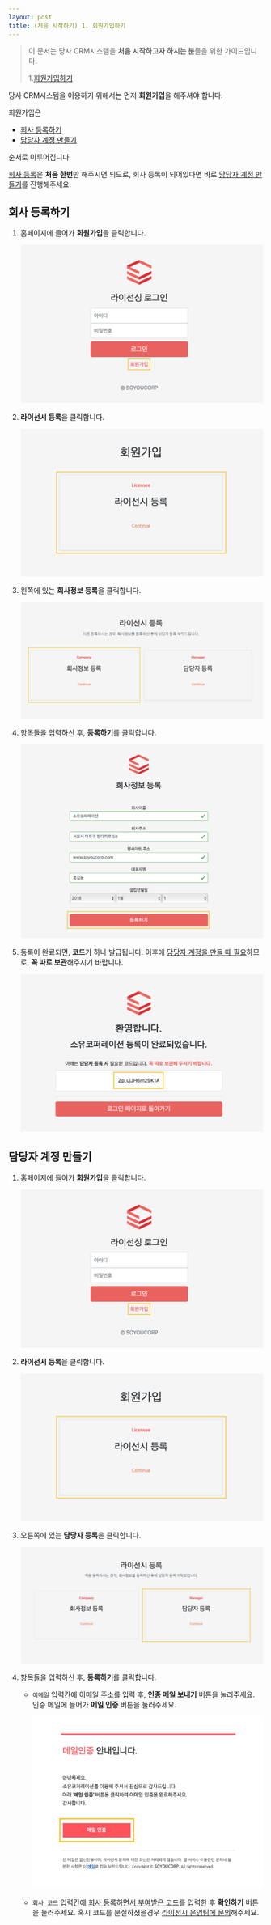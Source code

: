 ```yaml
---
layout: post
title: (처음 시작하기) 1. 회원가입하기
---
```


>이 문서는 당사 CRM시스템을 **처음 시작하고자 하시는 분**들을 위한 가이드입니다.  
>  
>1.[회원가입하기]({{site.baseurl}}/Signup)

당사 CRM시스템을 이용하기 위해서는 먼저 **회원가입**을 해주셔야 합니다.  
  
회원가입은
- [회사 등록하기](#회사-등록하기)
- [담당자 계정 만들기](#담당자-계정-만들기)

순서로 이루어집니다.  

[회사 등록](#회사-등록하기)은 **처음 한번**만 해주시면 되므로, 회사 등록이 되어있다면 바로 [담당자 계정 만들기](#담당자-계정-만들기)를 진행해주세요.


## 회사 등록하기
1. 홈페이지에 들어가 **회원가입**을 클릭합니다.

    ![](/images/signup/company-1.png)

2. **라이선시 등록**을 클릭합니다.

    ![](/images/signup/company-2.png)

3. 왼쪽에 있는 **회사정보 등록**을 클릭합니다.

    ![](/images/signup/company-3.png)

4. 항목들을 입력하신 후, **등록하기**를 클릭합니다.

    ![](/images/signup/company-4.png)

5. 등록이 완료되면, **코드**가 하나 발급됩니다. 이후에 <u>담당자 계정을 만들 때 필요</u>하므로, **꼭 따로 보관**해주시기 바랍니다.

    ![](/images/signup/company-5.png)

## 담당자 계정 만들기
1. 홈페이지에 들어가 **회원가입**을 클릭합니다.

    ![](/images/signup/company-1.png)

2. **라이선시 등록**을 클릭합니다.

    ![](/images/signup/company-2.png)

3. 오른쪽에 있는 **담당자 등록**을 클릭합니다.

    ![](/images/signup/manager-3.png)

4. 항목들을 입력하신 후, **등록하기**를 클릭합니다.
    - `이메일` 입력칸에 이메일 주소를 입력 후, **인증 메일 보내기** 버튼을 눌러주세요. 인증 메일에 들어가 **메일 인증** 버튼을 눌러주세요.

        ![](/images/signup/email-confirm.png)
    - `회사 코드` 입력칸에 <u>회사 등록하면서 부여받은 코드</u>를 입력한 후 **확인하기** 버튼을 눌러주세요. 혹시 코드를 분실하셨을경우 [라이선시 운영팀에 문의](mailto:support@soyoucorp.com)해주세요.

